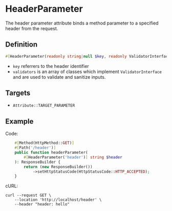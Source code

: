 # HeaderParameter

The header parameter attribute binds a method parameter to a specified header from the request.

## Definition
```php
#[HeaderParameter(readonly string|null $key, readonly ValidatorInterface[] $validators = [])]
```

- `key` referrers to the header identifier
- `validators` is an array of classes which implement `ValidatorInterface` and are used to validate and sanitize inputs.

## Targets

- `Attribute::TARGET_PARAMETER`

## Example

Code:
```php
    #[Method(HttpMethod::GET)]
    #[Path('/header')]
    public function headerParameter(
        #[HeaderParameter('header')] string $header
    ): ResponseBuilder {
        return (new ResponseBuilder())
            ->setHttpStatusCode(HttpStatusCode::HTTP_ACCEPTED);
    }
```

cURL:
```shell
curl --request GET \
    --location 'http://localhost/header' \
    --header "header: hello"
```
